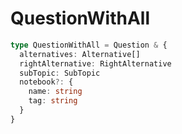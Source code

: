 # QuestionWithAll 
```typescript
type QuestionWithAll = Question & {
  alternatives: Alternative[]
  rightAlternative: RightAlternative
  subTopic: SubTopic
  notebook?: {
    name: string
    tag: string
  }
}
```